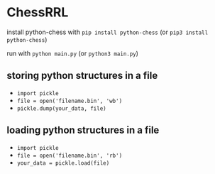 # ChessRRL

install python-chess with `pip install python-chess` (or `pip3 install python-chess`)

run with `python main.py` (or `python3 main.py`)

## storing python structures in a file
* `import pickle`
* `file = open('filename.bin', 'wb')`
* `pickle.dump(your_data, file)`

## loading python structures in a file
* `import pickle`
* `file = open('filename.bin', 'rb')`
* `your_data = pickle.load(file)`
